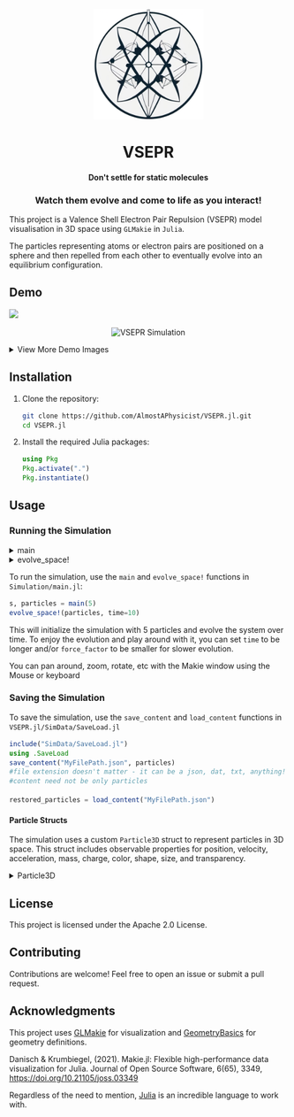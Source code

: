 


<p align="center">
  <img src="media/VSEPR-Logo.png" alt="Logo" width="200"/>
</p>

<h1 align="center">VSEPR</h1>

<h4 align="center"> Don't settle for static molecules</h4>
<h3 align="center"> Watch them evolve and come to life as you interact!</h3>

This project is a Valence Shell Electron Pair Repulsion (VSEPR) model visualisation in 3D space using `GLMakie` in `Julia`. 

The particles representing atoms or electron pairs are positioned on a sphere and then repelled from each other to eventually evolve into an equilibrium configuration.

## Demo

![](VSEPR_simulation_sample.mp4")

<p align="center">
  <img src="media/VSEPR-demo.gif" alt="VSEPR Simulation" width="700"/>
</p>

<details>
  <summary>View More Demo Images</summary>
<p align="center">
  <img src="SimData/VSEPR_6_particles.png" alt="Logo" width="500"/>
</p>
<p align="center">
  <img src="SimData/VSEPR_1000_particles_closeup.png" alt="Logo" width="500"/>
</p>
<p align="center">
  <img src="SimData/VSEPR_10000_particles.png" alt="Logo" width="500"/>
</p>
<p align="center">
  <img src="SimData/VSEPR_5_particles.png" alt="Logo" width="500"/>
</p>

  all the particle data in the Folder `VSEPR.jl/SimData/`
</details>

## Installation

1. Clone the repository:
    ```sh
    git clone https://github.com/AlmostAPhysicist/VSEPR.jl.git
    cd VSEPR.jl
    ```

2. Install the required Julia packages:
    ```julia
    using Pkg
    Pkg.activate(".")
    Pkg.instantiate()
    ```

## Usage

### Running the Simulation

<details>
  <summary>main</summary>

The `main` function initializes the simulation with a given number of particles and parameters.

```julia
function main(
    Nparticles::Int64=3, 
    central_atom_color::String=OFFWHITE, 
    ligand_color::String=LIGHT_GREEN; 
    radius::Real=1
)
```

**Parameters:**
- `Nparticles`: Number of particles/ligands to simulate around the central atom/sphere.
- `central_atom_color`: Color of the central atom/sphere.
- `ligand_color`: Color of the particles/ligands around the central atom/sphere.
- `radius`: Radius of the central atom/sphere.

**Returns:**
- `s`: Scene
- `particles`: Vector of `Particle3D` objects.

**Example:**
```julia
s, particles = main(5)
```
</details>

<details>
  <summary>evolve_space!</summary>

The `evolve_space!` function evolves the simulation over a number of iterations.

```julia
function evolve_space!(
    particles::Vector{Particle3D{Float64}};
    iterations::Int64=1000,
    force_factor::Real=3*10^(-1-log10(length(particles))), 
    radius::Real=1,
    show_evolution::Bool=true,
    time::Real=10
)
```

**Parameters:**
- `particles`: Vector of `Particle3D` objects that is to be evolved over time.
- `iterations`: Number of iterations for the simulation.
- `force_factor`: Factor for the repulsive force between particles/ligands.
- `radius`: Radius of the central atom/sphere.
- `show_evolution`: Boolean to show the evolution of the system.
- `time`: Total time for the simulation.

**Example:**
```julia
evolve_space!(particles, time=15)
```
</details>

To run the simulation, use the `main` and `evolve_space!` functions in `Simulation/main.jl`:

```julia
s, particles = main(5)
evolve_space!(particles, time=10)
```
This will initialize the simulation with 5 particles and evolve the system over time.
To enjoy the evolution and play around with it, you can set `time` to be longer and/or `force_factor` to be smaller for slower evolution.

You can pan around, zoom, rotate, etc with the Makie window using the Mouse or keyboard

### Saving the Simulation

To save the simulation, use the `save_content` and `load_content` functions in `VSEPR.jl/SimData/SaveLoad.jl`

```julia
include("SimData/SaveLoad.jl")
using .SaveLoad
save_content("MyFilePath.json", particles) 
#file extension doesn't matter - it can be a json, dat, txt, anything! (even nothing)
#content need not be only particles

restored_particles = load_content("MyFilePath.json")
```

#### Particle Structs

The simulation uses a custom `Particle3D` struct to represent particles in 3D space. This struct includes observable properties for position, velocity, acceleration, mass, charge, color, shape, size, and transparency.

<details>
  <summary>Particle3D</summary>

```julia
struct Particle3D{T<:Real} <: Particle
    pos::Observable{Point{3,T}}
    vel::Observable{Point{3,T}}
    acc::Observable{Point{3,T}}
    mass::T
    charge::T
    color::Observable{String}
    shape::Observable
    size::Observable{T}
    alpha::Observable{T}
end
```
</details>

## License

This project is licensed under the Apache 2.0 License.

## Contributing

Contributions are welcome! Feel free to open an issue or submit a pull request.

## Acknowledgments

This project uses [GLMakie](https://github.com/JuliaPlots/GLMakie.jl) for visualization and [GeometryBasics](https://github.com/JuliaGeometry/GeometryBasics.jl) for geometry definitions.

Danisch & Krumbiegel, (2021). Makie.jl: Flexible high-performance data visualization for Julia.
Journal of Open Source Software, 6(65), 3349, https://doi.org/10.21105/joss.03349

Regardless of the need to mention, [Julia](https://github.com/JuliaLang/julia) is an incredible language to work with.
